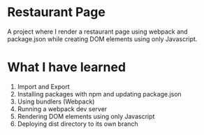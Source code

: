 # Restaurant Page
A project where I render a restaurant page using webpack and package.json while creating DOM elements using only Javascript.

# What I have learned
1. Import and Export
2. Installing packages with npm and updating package.json
3. Using bundlers (Webpack)
4. Running a webpack dev server
5. Rendering DOM elements using only Javascript
6. Deploying dist directory to its own branch